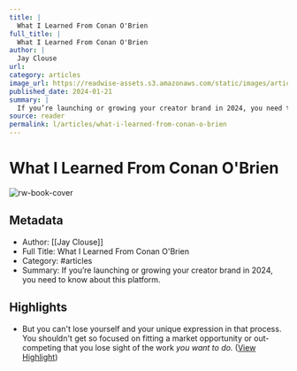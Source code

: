 ```yaml
---
title: |
  What I Learned From Conan O'Brien
full_title: |
  What I Learned From Conan O'Brien
author: |
  Jay Clouse
url: 
category: articles
image_url: https://readwise-assets.s3.amazonaws.com/static/images/article4.6bc1851654a0.png
published_date: 2024-01-21
summary: |
  If you’re launching or growing your creator brand in 2024, you need to know about this platform.
source: reader
permalink: l/articles/what-i-learned-from-conan-o-brien
---
```

# What I Learned From Conan O'Brien

![rw-book-cover](https://readwise-assets.s3.amazonaws.com/static/images/article4.6bc1851654a0.png)

## Metadata
- Author: [[Jay Clouse]]
- Full Title: What I Learned From Conan O'Brien
- Category: #articles
- Summary: If you’re launching or growing your creator brand in 2024, you need to know about this platform.

## Highlights
- But you can't lose yourself and your unique expression in that process. You shouldn't get so focused on fitting a market opportunity or out-competing that you lose sight of the work *you want to do.* ([View Highlight](https://read.readwise.io/read/01hn0e8abvrhbrkv0ez7r34mh8))


